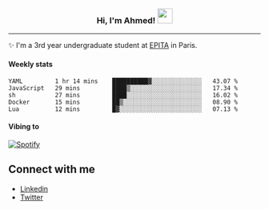 <!-- Heading -->
<h3 align="center"> Hi, I'm Ahmed! <img src = "https://raw.githubusercontent.com/MartinHeinz/MartinHeinz/master/wave.gif" width = 30px></h3>

<!-- About section -->
---
✨ I'm a 3rd year undergraduate student at <a href="https://www.epita.fr/en/">EPITA</a> in Paris.

<h4 align ="left"> Weekly stats </h4>

<!--START_SECTION:waka-->

```text
YAML         1 hr 14 mins    ██████████▓░░░░░░░░░░░░░░   43.07 %
JavaScript   29 mins         ████▒░░░░░░░░░░░░░░░░░░░░   17.34 %
sh           27 mins         ████░░░░░░░░░░░░░░░░░░░░░   16.02 %
Docker       15 mins         ██▒░░░░░░░░░░░░░░░░░░░░░░   08.90 %
Lua          12 mins         █▓░░░░░░░░░░░░░░░░░░░░░░░   07.13 %
```

<!--END_SECTION:waka-->

<!-- [![Ahmed's GitHub stats](https://github-readme-stats.vercel.app/api?username=ahmedhassayoune)](https://github.com/anuraghazra/github-readme-stats) -->

<h4 align ="left">Vibing to</h4>

[![Spotify](https://novatorem-ten-lyart.vercel.app/api/spotify)](https://open.spotify.com/user/31knevkvll66tzc3gqtoi6ngjbre)

<!-- Connect section -->

## Connect with me
  * <a href="https://www.linkedin.com/in/ahmed-hassayoune">Linkedin</a>
  * <a href="https://twitter.com/Ahmedhassaaa">Twitter</a>

<!-- Connect section: END -->
